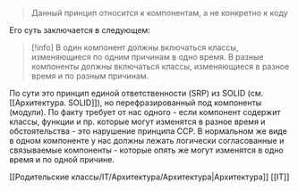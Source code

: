 > Данный принцип относится к компонентам, а не конкретно к коду

Его суть заключается в следующем:
>[!info]
>В один компонент должны включаться классы, изменяющиеся по одним причинам в одно время. В разные компоненты должны включаться классы, изменяющиеся в разное время и по разным причинам.

По сути это принцип единой ответственности (SRP) из SOLID (см. [[Архитектура. SOLID]]), но перефразированный под компоненты (модули). По факту требует от нас одного - если компонент содержит классы, функции и пр. которые могут изменятся в разное время и обстоятельства - это нарушение принципа CCP. В нормальном же виде в одном компоненте у нас должны лежать логически согласованные и связываемые компоненты - которые опять же могут изменятся в одно время и по одной причине.

[[Родительские классы/IT/Архитектура/Архитектура|Архитектура]] [[IT]]